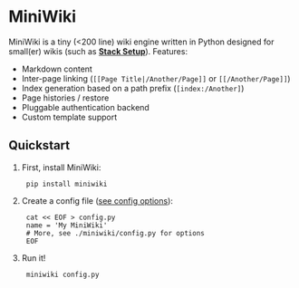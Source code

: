 # MiniWiki

MiniWiki is a tiny (<200 line) wiki engine written in Python designed for small(er) wikis (such as [**Stack Setup**](https://stacksetup.com)). Features:

+ Markdown content
+ Inter-page linking (`[[Page Title|/Another/Page]]` or `[[/Another/Page]]`)
+ Index generation based on a path prefix (`[index:/Another]`)
+ Page histories / restore
+ Pluggable authentication backend
+ Custom template support

## Quickstart

1. First, install MiniWiki:

        pip install miniwiki

2. Create a config file ([see config options](./miniwiki/config.py)):

        cat << EOF > config.py
        name = 'My MiniWiki'
        # More, see ./miniwiki/config.py for options
        EOF

3. Run it!

        miniwiki config.py
